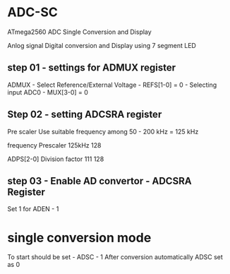 # ADC-SC
 ATmega2560 ADC Single Conversion and Display

Anlog signal Digital conversion and Display using 7 segment LED

## step 01 - settings for ADMUX register
ADMUX - Select Reference/External Voltage - REFS[1-0] = 0
      - Selecting input ADC0 - MUX[3-0] = 0

## Step 02 - setting ADCSRA register
Pre scaler
Use suitable frequency among 50 - 200 kHz = 125 kHz

frequency    Prescaler
125kHz       128

ADPS[2-0]  Division factor
111        128

## step 03 - Enable AD convertor - ADCSRA Register
Set 1 for ADEN - 1

# single conversion mode
To start should be set - ADSC  - 1
After conversion automatically ADSC set as 0